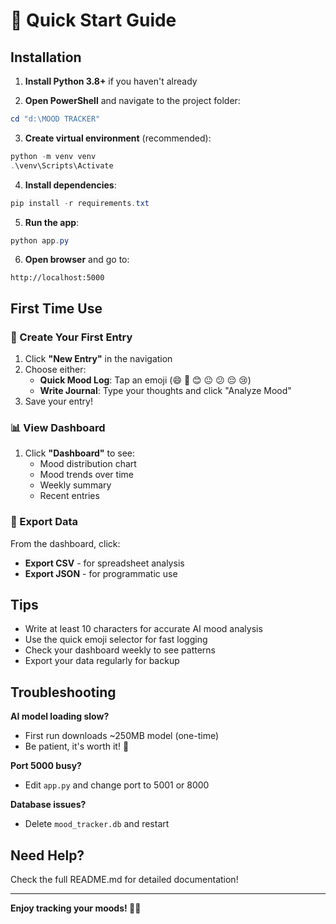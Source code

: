 # 🚀 Quick Start Guide

## Installation

1. **Install Python 3.8+** if you haven't already

2. **Open PowerShell** and navigate to the project folder:
```powershell
cd "d:\MOOD TRACKER"
```

3. **Create virtual environment** (recommended):
```powershell
python -m venv venv
.\venv\Scripts\Activate
```

4. **Install dependencies**:
```powershell
pip install -r requirements.txt
```

5. **Run the app**:
```powershell
python app.py
```

6. **Open browser** and go to:
```
http://localhost:5000
```

## First Time Use

### 📝 Create Your First Entry

1. Click **"New Entry"** in the navigation
2. Choose either:
   - **Quick Mood Log**: Tap an emoji (😄 🙂 😊 😐 😕 😔 😢)
   - **Write Journal**: Type your thoughts and click "Analyze Mood"
3. Save your entry!

### 📊 View Dashboard

1. Click **"Dashboard"** to see:
   - Mood distribution chart
   - Mood trends over time
   - Weekly summary
   - Recent entries

### 💾 Export Data

From the dashboard, click:
- **Export CSV** - for spreadsheet analysis
- **Export JSON** - for programmatic use

## Tips

- Write at least 10 characters for accurate AI mood analysis
- Use the quick emoji selector for fast logging
- Check your dashboard weekly to see patterns
- Export your data regularly for backup

## Troubleshooting

**AI model loading slow?**
- First run downloads ~250MB model (one-time)
- Be patient, it's worth it! 🚀

**Port 5000 busy?**
- Edit `app.py` and change port to 5001 or 8000

**Database issues?**
- Delete `mood_tracker.db` and restart

## Need Help?

Check the full README.md for detailed documentation!

---

**Enjoy tracking your moods! 🌈✨**
